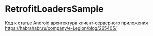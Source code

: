 # RetrofitLoadersSample
Код к статье Android архитектура клиент-серверного приложения https://habrahabr.ru/company/e-Legion/blog/265405/
